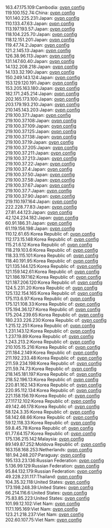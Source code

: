 163.47.175.109:Cambodia: [ovpn config](vpn/163_47_175_109.ovpn)  
119.100.152.74:China: [ovpn config](vpn/119_100_152_74.ovpn)  
101.140.225.231:Japan: [ovpn config](vpn/101_140_225_231.ovpn)  
110.133.47.63:Japan: [ovpn config](vpn/110_133_47_63.ovpn)  
113.197.193.57:Japan: [ovpn config](vpn/113_197_193_57.ovpn)  
118.104.225.70:Japan: [ovpn config](vpn/118_104_225_70.ovpn)  
118.12.151.201:Japan: [ovpn config](vpn/118_12_151_201.ovpn)  
119.47.74.2:Japan: [ovpn config](vpn/119_47_74_2.ovpn)  
121.2.145.13:Japan: [ovpn config](vpn/121_2_145_13.ovpn)  
126.38.96.113:Japan: [ovpn config](vpn/126_38_96_113.ovpn)  
131.147.60.40:Japan: [ovpn config](vpn/131_147_60_40.ovpn)  
14.132.208.218:Japan: [ovpn config](vpn/14_132_208_218.ovpn)  
14.133.32.190:Japan: [ovpn config](vpn/14_133_32_190.ovpn)  
150.249.143.124:Japan: [ovpn config](vpn/150_249_143_124.ovpn)  
153.129.120.191:Japan: [ovpn config](vpn/153_129_120_191.ovpn)  
153.205.163.180:Japan: [ovpn config](vpn/153_205_163_180.ovpn)  
182.171.245.214:Japan: [ovpn config](vpn/182_171_245_214.ovpn)  
202.165.173.100:Japan: [ovpn config](vpn/202_165_173_100.ovpn)  
203.179.193.210:Japan: [ovpn config](vpn/203_179_193_210.ovpn)  
210.145.143.203:Japan: [ovpn config](vpn/210_145_143_203.ovpn)  
219.100.37.1:Japan: [ovpn config](vpn/219_100_37_1.ovpn)  
219.100.37.108:Japan: [ovpn config](vpn/219_100_37_108.ovpn)  
219.100.37.109:Japan: [ovpn config](vpn/219_100_37_109.ovpn)  
219.100.37.125:Japan: [ovpn config](vpn/219_100_37_125.ovpn)  
219.100.37.138:Japan: [ovpn config](vpn/219_100_37_138.ovpn)  
219.100.37.19:Japan: [ovpn config](vpn/219_100_37_19.ovpn)  
219.100.37.205:Japan: [ovpn config](vpn/219_100_37_205.ovpn)  
219.100.37.211:Japan: [ovpn config](vpn/219_100_37_211.ovpn)  
219.100.37.213:Japan: [ovpn config](vpn/219_100_37_213.ovpn)  
219.100.37.22:Japan: [ovpn config](vpn/219_100_37_22.ovpn)  
219.100.37.4:Japan: [ovpn config](vpn/219_100_37_4.ovpn)  
219.100.37.50:Japan: [ovpn config](vpn/219_100_37_50.ovpn)  
219.100.37.58:Japan: [ovpn config](vpn/219_100_37_58.ovpn)  
219.100.37.67:Japan: [ovpn config](vpn/219_100_37_67.ovpn)  
219.100.37.7:Japan: [ovpn config](vpn/219_100_37_7.ovpn)  
219.100.37.90:Japan: [ovpn config](vpn/219_100_37_90.ovpn)  
219.110.197.164:Japan: [ovpn config](vpn/219_110_197_164.ovpn)  
222.228.77.83:Japan: [ovpn config](vpn/222_228_77_83.ovpn)  
27.81.44.123:Japan: [ovpn config](vpn/27_81_44_123.ovpn)  
42.124.234.182:Japan: [ovpn config](vpn/42_124_234_182.ovpn)  
60.91.186.31:Japan: [ovpn config](vpn/60_91_186_31.ovpn)  
61.119.156.198:Japan: [ovpn config](vpn/61_119_156_198.ovpn)  
110.12.61.65:Korea Republic of: [ovpn config](vpn/110_12_61_65.ovpn)  
112.173.15.148:Korea Republic of: [ovpn config](vpn/112_173_15_148.ovpn)  
115.21.6.12:Korea Republic of: [ovpn config](vpn/115_21_6_12.ovpn)  
118.219.103.6:Korea Republic of: [ovpn config](vpn/118_219_103_6.ovpn)  
118.33.115.101:Korea Republic of: [ovpn config](vpn/118_33_115_101.ovpn)  
118.40.191.95:Korea Republic of: [ovpn config](vpn/118_40_191_95.ovpn)  
121.135.144.125:Korea Republic of: [ovpn config](vpn/121_135_144_125.ovpn)  
121.159.142.61:Korea Republic of: [ovpn config](vpn/121_159_142_61.ovpn)  
121.186.197.162:Korea Republic of: [ovpn config](vpn/121_186_197_162.ovpn)  
121.187.206.120:Korea Republic of: [ovpn config](vpn/121_187_206_120.ovpn)  
124.5.231.20:Korea Republic of: [ovpn config](vpn/124_5_231_20.ovpn)  
125.132.154.165:Korea Republic of: [ovpn config](vpn/125_132_154_165.ovpn)  
175.113.6.97:Korea Republic of: [ovpn config](vpn/175_113_6_97.ovpn)  
175.121.108.33:Korea Republic of: [ovpn config](vpn/175_121_108_33.ovpn)  
175.194.36.127:Korea Republic of: [ovpn config](vpn/175_194_36_127.ovpn)  
175.204.239.65:Korea Republic of: [ovpn config](vpn/175_204_239_65.ovpn)  
180.233.226.230:Korea Republic of: [ovpn config](vpn/180_233_226_230.ovpn)  
1.215.12.251:Korea Republic of: [ovpn config](vpn/1_215_12_251.ovpn)  
1.231.143.12:Korea Republic of: [ovpn config](vpn/1_231_143_12.ovpn)  
1.237.19.89:Korea Republic of: [ovpn config](vpn/1_237_19_89.ovpn)  
1.243.213.2:Korea Republic of: [ovpn config](vpn/1_243_213_2.ovpn)  
210.105.15.216:Korea Republic of: [ovpn config](vpn/210_105_15_216.ovpn)  
211.184.2.149:Korea Republic of: [ovpn config](vpn/211_184_2_149.ovpn)  
211.192.233.48:Korea Republic of: [ovpn config](vpn/211_192_233_48.ovpn)  
211.59.234.198:Korea Republic of: [ovpn config](vpn/211_59_234_198.ovpn)  
211.59.74.73:Korea Republic of: [ovpn config](vpn/211_59_74_73.ovpn)  
218.145.181.197:Korea Republic of: [ovpn config](vpn/218_145_181_197.ovpn)  
218.52.196.13:Korea Republic of: [ovpn config](vpn/218_52_196_13.ovpn)  
220.81.162.143:Korea Republic of: [ovpn config](vpn/220_81_162_143.ovpn)  
220.95.112.134:Korea Republic of: [ovpn config](vpn/220_95_112_134.ovpn)  
221.158.156.19:Korea Republic of: [ovpn config](vpn/221_158_156_19.ovpn)  
27.117.12.102:Korea Republic of: [ovpn config](vpn/27_117_12_102.ovpn)  
49.142.46.178:Korea Republic of: [ovpn config](vpn/49_142_46_178.ovpn)  
58.124.3.35:Korea Republic of: [ovpn config](vpn/58_124_3_35.ovpn)  
58.142.68.66:Korea Republic of: [ovpn config](vpn/58_142_68_66.ovpn)  
59.12.118.33:Korea Republic of: [ovpn config](vpn/59_12_118_33.ovpn)  
59.8.45.78:Korea Republic of: [ovpn config](vpn/59_8_45_78.ovpn)  
61.77.64.157:Korea Republic of: [ovpn config](vpn/61_77_64_157.ovpn)  
175.136.215.142:Malaysia: [ovpn config](vpn/175_136_215_142.ovpn)  
89.149.87.252:Moldova Republic of: [ovpn config](vpn/89_149_87_252.ovpn)  
163.158.168.253:Netherlands: [ovpn config](vpn/163_158_168_253.ovpn)  
181.94.248.207:Paraguay: [ovpn config](vpn/181_94_248_207.ovpn)  
195.133.23.136:Russian Federation: [ovpn config](vpn/195_133_23_136.ovpn)  
5.136.99.129:Russian Federation: [ovpn config](vpn/5_136_99_129.ovpn)  
95.84.132.179:Russian Federation: [ovpn config](vpn/95_84_132_179.ovpn)  
49.228.231.117:Thailand: [ovpn config](vpn/49_228_231_117.ovpn)  
104.35.32.118:United States: [ovpn config](vpn/104_35_32_118.ovpn)  
173.198.248.39:United States: [ovpn config](vpn/173_198_248_39.ovpn)  
66.214.116.6:United States: [ovpn config](vpn/66_214_116_6.ovpn)  
75.83.85.223:United States: [ovpn config](vpn/75_83_85_223.ovpn)  
101.99.12.102:Viet Nam: [ovpn config](vpn/101_99_12_102.ovpn)  
117.1.195.169:Viet Nam: [ovpn config](vpn/117_1_195_169.ovpn)  
123.21.218.237:Viet Nam: [ovpn config](vpn/123_21_218_237.ovpn)  
202.60.107.75:Viet Nam: [ovpn config](vpn/202_60_107_75.ovpn)  
